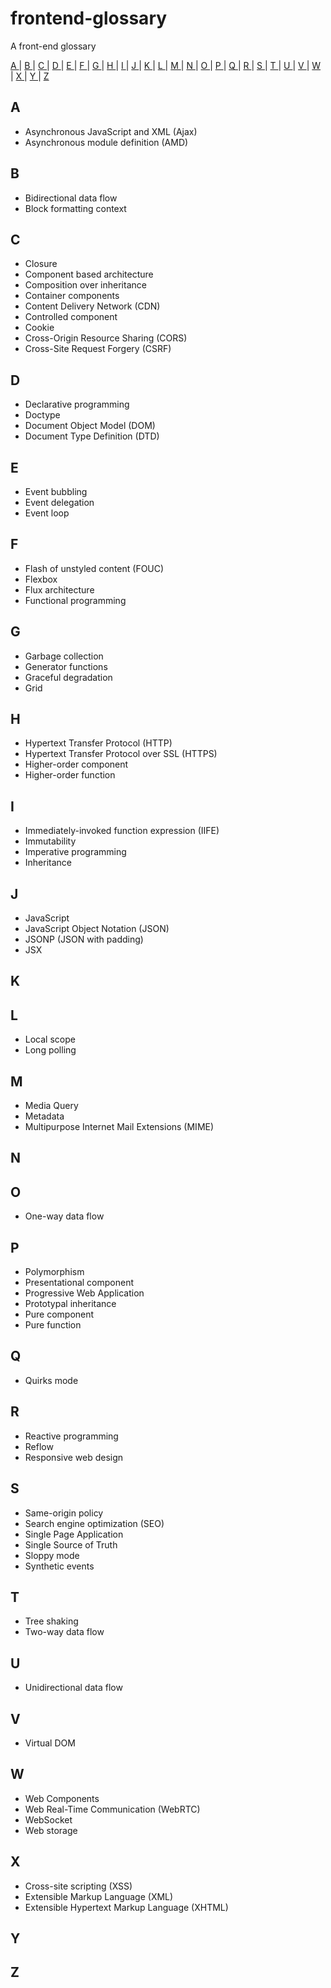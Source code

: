 # frontend-glossary
A front-end glossary

[ A ](#a) | [ B ](#b) | [ C ](#c) | [ D ](#d) | [ E ](#e) | [ F ](#f) | [ G ](#g) | [ H ](#h) | [ I ](#i) | [ J ](#j) | [ K ](#k) | [ L ](#l) | [ M ](#m) | [ N ](#n) | [ O ](#o) | [ P ](#p) | [ Q ](#q) | [ R ](#r) | [ S ](#s) | [ T ](#t) | [ U ](#u) | [ V ](#v) | [ W ](#w) | [ X ](#x) | [ Y ](#y) | [ Z ](#z)

## A
 - Asynchronous JavaScript and XML (Ajax)
 - Asynchronous module definition (AMD)

## B
 - Bidirectional data flow
 - Block formatting context

## C
 - Closure
 - Component based architecture
 - Composition over inheritance
 - Container components
 - Content Delivery Network (CDN)
 - Controlled component
 - Cookie
 - Cross-Origin Resource Sharing (CORS)
 - Cross-Site Request Forgery (CSRF)

## D
 - Declarative programming
 - Doctype
 - Document Object Model (DOM)
 - Document Type Definition (DTD)

## E
 - Event bubbling
 - Event delegation
 - Event loop

## F
 - Flash of unstyled content (FOUC)
 - Flexbox
 - Flux architecture
 - Functional programming

## G
 - Garbage collection
 - Generator functions
 - Graceful degradation
 - Grid

## H
 - Hypertext Transfer Protocol (HTTP)
 - Hypertext Transfer Protocol over SSL (HTTPS)
 - Higher-order component
 - Higher-order function

## I
 - Immediately-invoked function expression (IIFE)
 - Immutability
 - Imperative programming
 - Inheritance

## J
 - JavaScript
 - JavaScript Object Notation (JSON)
 - JSONP (JSON with padding)
 - JSX

## K

## L
 - Local scope
 - Long polling

## M
 - Media Query
 - Metadata
 - Multipurpose Internet Mail Extensions (MIME)

## N

## O
 - One-way data flow

## P
 - Polymorphism
 - Presentational component
 - Progressive Web Application
 - Prototypal inheritance
 - Pure component
 - Pure function

## Q
 - Quirks mode

## R
 - Reactive programming
 - Reflow
 - Responsive web design

## S
 - Same-origin policy
 - Search engine optimization (SEO)
 - Single Page Application
 - Single Source of Truth
 - Sloppy mode
 - Synthetic events

## T
 - Tree shaking
 - Two-way data flow

## U
 - Unidirectional data flow

## V
 - Virtual DOM

## W
 - Web Components
 - Web Real-Time Communication (WebRTC)
 - WebSocket
 - Web storage

## X
 - Cross-site scripting (XSS)
 - Extensible Markup Language (XML)
 - Extensible Hypertext Markup Language (XHTML)

## Y

## Z

